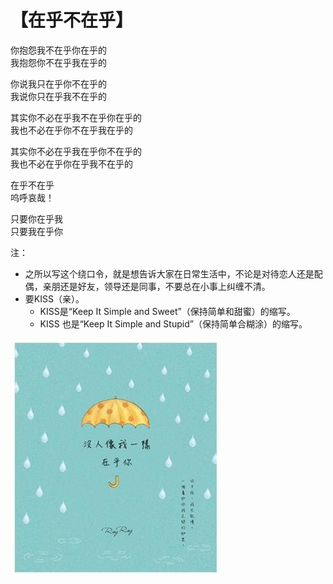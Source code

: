 # 【在乎不在乎】

你抱怨我不在乎你在乎的  
我抱怨你不在乎我在乎的 

你说我只在乎你不在乎的  
我说你只在乎我不在乎的
 
其实你不必在乎我不在乎你在乎的  
我也不必在乎你不在乎我在乎的
 
其实你不必在乎我在乎你不在乎的  
我也不必在乎你在乎我不在乎的

在乎不在乎  
呜呼哀哉！

只要你在乎我  
只要我在乎你

注：

- 之所以写这个绕口令，就是想告诉大家在日常生活中，不论是对待恋人还是配偶，亲朋还是好友，领导还是同事，不要总在小事上纠缠不清。
- 要KISS（亲）。
  - KISS是“Keep It Simple and Sweet”（保持简单和甜蜜）的缩写。
  - KISS 也是“Keep It Simple and Stupid”（保持简单合糊涂）的缩写。

![](04.jpg)